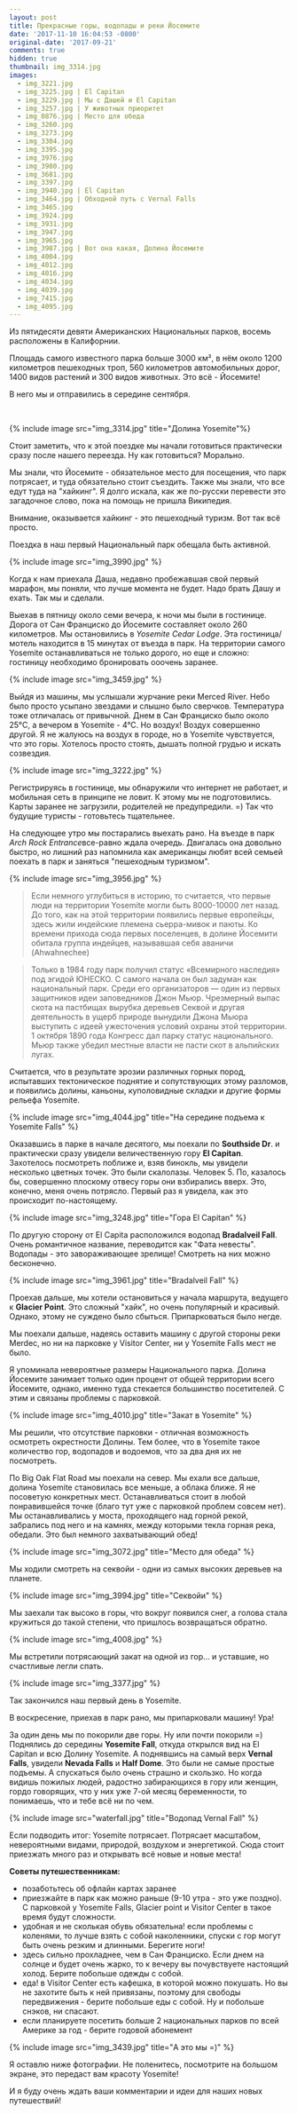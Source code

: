 ```yaml
---
layout: post
title: Прекрасные горы, водопады и реки Йосемите
date: '2017-11-10 16:04:53 -0800'
original-date: '2017-09-21'
comments: true
hidden: true
thumbnail: img_3314.jpg
images:
  - img_3221.jpg
  - img_3225.jpg | El Capitan
  - img_3229.jpg | Мы с Дашей и El Capitan
  - img_3257.jpg | У животных приоритет
  - img_0876.jpg | Место для обеда
  - img_3260.jpg
  - img_3273.jpg
  - img_3304.jpg
  - img_3395.jpg
  - img_3976.jpg
  - img_3980.jpg
  - img_3681.jpg
  - img_3397.jpg
  - img_3940.jpg | El Capitan
  - img_3464.jpg | Обходной путь с Vernal Falls
  - img_3465.jpg
  - img_3924.jpg
  - img_3931.jpg
  - img_3947.jpg
  - img_3965.jpg
  - img_3987.jpg | Вот она какая, Долина Йосемите
  - img_4004.jpg
  - img_4012.jpg
  - img_4016.jpg
  - img_4034.jpg
  - img_4039.jpg
  - img_7415.jpg
  - img_4095.jpg
---
```

Из пятидесяти девяти Американских Национальных парков, восемь расположены в Калифорнии.

Площадь самого известного парка  больше 3000 км², в нём около 1200 километров пешеходных троп, 560 километров автомобильных дорог, 1400 видов растений и 300 видов животных.
Это всё - Йосемите!

В него мы и отправились в середине сентября.
<!--separate--> 
{% include image src="img_3314.jpg" title="Долина Yosemite"%}

Стоит заметить, что к этой поездке мы начали готовиться практически сразу после нашего переезда. Ну как готовиться? Морально.

Мы знали, что Йосемите - обязательное место для посещения, что парк потрясает, и туда обязательно стоит съездить. Также мы знали, что все едут туда на "хайкинг".
Я долго искала, как же по-русски перевести это загадочное слово, пока на помощь не пришла Википедия.

Внимание, оказывается хайкинг - это пешеходный туризм. Вот так всё просто.

Поездка в наш первый Национальный парк обещала быть активной.

{% include image src="img_3990.jpg" %}

Когда к нам приехала Даша, недавно пробежавшая свой первый марафон, мы поняли, что лучше момента не будет. Надо брать Дашу и ехать. Так мы и сделали.

Выехав в пятницу около семи вечера, к ночи мы были в гостинице.  Дорога от Сан Франциско до Йосемите составляет около 260 километров. Мы остановились в *Yosemite Cedar Lodge*. Эта гостиница/мотель находится в 15 минутах от въезда в парк. На территории самого Yosemite останавливаться не только дорого, но еще и сложно: гостиницу необходимо бронировать ооочень заранее.

{% include image src="img_3459.jpg" %}

Выйдя из машины, мы услышали журчание реки Merced River. Небо было просто усыпано звездами и слышно было сверчков. Температура тоже отличалась от привычной. Днем в Сан Франциско было около 25°C, а вечером в Yosemite - 4°C. Но воздух! Воздух совершенно другой. Я не жалуюсь на воздух в городе, но в Yosemite чувствуется, что это горы. Хотелось просто стоять, дышать полной грудью и искать созвездия.

{% include image src="img_3222.jpg" %}

Регистрируясь в гостинице, мы обнаружили что интернет не работает, и мобильная сеть в принципе не ловит. К этому мы не подготовились. Карты заранее не загрузили, родителей не предупредили. =) Так что будущие туристы - готовьтесь тщательнее.

На следующее утро мы постарались выехать рано. На въезде в парк *Arch Rock Entrance*все-равно ждала очередь. Двигалась она довольно быстро, но лишний раз напомнила как американцы любят всей семьей поехать в парк и заняться "пешеходным туризмом".

{% include image src="img_3956.jpg" %}

>Если немного углубиться в историю, то считается, что первые люди на территории Yosemite могли быть 8000-10000 лет назад.
>До того, как на этой территории появились первые европейцы, здесь жили индейские племена сьерра-мивок и паюты. Ко времени прихода сюда первых поселенцев, в долине Йосемити обитала группа индейцев, называвшая себя аваничи (Ahwahnechee)

>Только в 1984 году парк получил статус «Всемирного наследия» под эгидой ЮНЕСКО. С самого начала он был задуман как национальный парк. Среди его организаторов — один из первых защитников идеи заповедников Джон Мьюр. Чрезмерный выпас скота на пастбищах вырубка деревьев Секвой и другая деятельность в ущерб природе вынудили Джона Мьюра выступить с идеей ужесточения условий охраны этой территории. 1 октября 1890 года Конгресс дал парку статус национального. Мьюр также убедил местные власти не пасти скот в альпийских лугах.

Считается, что в результате эрозии различных горных пород, испытавших тектоническое поднятие и сопутствующих этому разломов, и появились долины, каньоны, куполовидные складки и другие формы рельефа Yosemite.

{% include image src="img_4044.jpg" title="На середине подъема к Yosemite Falls" %}

Оказавшись в парке в начале десятого, мы поехали по **Southside Dr**. и практически сразу увидели величественную гору **El Capitan**. Захотелось посмотреть поближе и, взяв бинокль, мы увидели несколько цветных точек. Это были скалолазы. Человек 5. По, казалось бы, совершенно плоскому отвесу горы они взбирались вверх. Это, конечно, меня очень потрясло. Первый раз я увидела, как это происходит по-настоящему.

{% include image src="img_3248.jpg" title="Гора El Capitan" %}

По другую сторону от El Capita расположился водопад **Bradalveil Fall**. Очень романтичное название, переводится как "Фата невесты". Водопады - это завораживающее зрелище! Смотреть на них можно бесконечно.

{% include image src="img_3961.jpg" title="Bradalveil Fall" %}

Проехав дальше, мы хотели остановиться у начала маршрута, ведущего к **Glacier Point**. Это сложный "хайк", но очень популярный и красивый.
Однако, этому не суждено было сбыться. Припарковаться было негде.

Мы поехали дальше, надеясь оставить машину с другой стороны реки Merdec, но ни на парковке у Visitor Center, ни у Yosemite Falls мест не было.

Я упоминала невероятные размеры Национального парка. Долина Йосемите занимает только один процент от общей территории всего Йосемите, однако, именно туда стекается большинство посетителей. С этим и связаны проблемы с парковкой.

{% include image src="img_4010.jpg" title="Закат в Yosemite" %}

Мы решили, что отсутствие парковки - отличная возможность осмотреть окрестности Долины. Тем более, что в Yosemite такое количество гор, водопадов и водоемов, что за два дня их не посмотреть.

По Big Oak Flat Road мы поехали на север. Мы ехали все дальше, долина Yosemite становилась все меньше, а облака ближе. Я не посоветую конкретных мест. Останавливаться стоит в любой понравившейся точке (благо тут уже с парковкой проблем совсем нет).
Мы останавливались у моста, проходящего над горной рекой, забрались под него и на камнях, между которыми текла горная река, обедали. Это был немного захватывающий обед!

{% include image src="img_3072.jpg" title="Место для обеда" %}

Мы ходили смотреть на секвойи - одни из самых высоких деревьев на планете.

{% include image src="img_3994.jpg" title="Секвойи" %}

Мы заехали так высоко в горы, что вокруг появился снег, а голова стала кружиться до такой степени, что пришлось возвращаться обратно.

{% include image src="img_4008.jpg" %}

Мы встретили потрясающий закат на одной из гор... и уставшие, но счастливые легли спать.

{% include image src="img_3377.jpg" %}

Так закончился наш первый день в Yosemite.

В воскресение, приехав в парк рано, мы припарковали машину! Ура!

За один день мы по покорили две горы. Ну или почти покорили =) Поднялись до середины **Yosemite Fall**, откуда  открылся вид на El Capitan и всю Долину Yosemite.
А поднявшись на самый верх **Vernal Falls**, увидели **Nevada Falls** и **Half Dome**.
Это были не самые простые подъемы. А спускаться было очень страшно и скользко. Но когда видишь пожилых людей, радостно забирающихся в гору или женщин, гордо говорящих, что у них уже 7-ой месяц беременности, то понимаешь, что и тебе всё ни по чем.

{% include image src="waterfall.jpg" title="Водопад Vernal Fall" %}

Если подводить итог: Yosemite потрясает. Потрясает масштабом, невероятными видами, природой, воздухом и энергетикой. Сюда стоит приезжать  много раз и открывать всё новые и новые места!

**Советы путешественникам:**
* позаботьтесь об офлайн картах заранее
* приезжайте в парк как можно раньше (9-10 утра - это уже поздно). C парковкой у Yosemite Falls, Glacier point и Visitor Center в такое время будут сложности.
* удобная и не сколькая обувь обязательна! если проблемы с коленями, то лучше взять с собой наколенники, спуски с гор могут быть очень резким и длинными. Берегите ноги!
* здесь сильно прохладнее, чем в Сан Франциско. Если днем на солнце и будет очень жарко, то к вечеру вы почувствуете настоящий холод. Берите побольше одежды с собой.
* еда! в Visitor Center есть кафешка, в которой можно покушать. Но вы не захотите быть к ней привязаны, поэтому для свободы передвижения - берите побольше еды с собой. Ну и побольше снэков, ни спасают.
* если планируете посетить больше 2 национальных парков по всей Америке за год - берите годовой абонемент

{% include image src="img_3439.jpg" title="А это мы =)" %}

Я оставлю ниже фотографии. Не поленитесь, посмотрите на большом экране, это передаст вам красоту Yosemite!

И я буду очень ждать ваши комментарии и идеи для наших новых путешествий!
